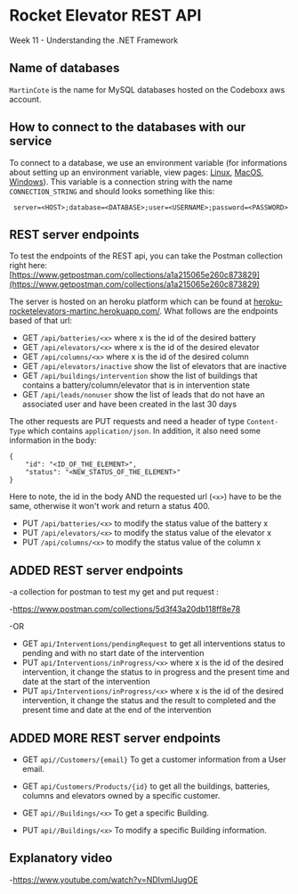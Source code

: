 # Rocket Elevator REST API

Week 11 - Understanding the .NET Framework

## Name of databases

`MartinCote` is the name for MySQL databases hosted on the Codeboxx aws account.

## How to connect to the databases with our service

To connect to a database, we use an environment variable (for informations about setting up an environment variable, view pages: [Linux](https://www.serverlab.ca/tutorials/linux/administration-linux/how-to-set-environment-variables-in-linux/), [MacOS](https://phoenixnap.com/kb/set-environment-variable-mac), [Windows](https://docs.oracle.com/en/database/oracle/machine-learning/oml4r/1.5.1/oread/creating-and-modifying-environment-variables-on-windows.html)). This variable is a connection string with the name `CONNECTION_STRING` and should looks something like this: 
``` 
 server=<HOST>;database=<DATABASE>;user=<USERNAME>;password=<PASSWORD>
```

## REST server endpoints

To test the endpoints of the REST api,  you can take the Postman collection right here: [https://www.getpostman.com/collections/a1a215065e260c873829](https://www.getpostman.com/collections/a1a215065e260c873829)

The server is hosted on an heroku platform which can be found at [heroku-rocketelevators-martinc.herokuapp.com/](https://rocketelevatorrestapih22.herokuapp.com/). What follows are the endpoints based of that url:

- GET `/api/batteries/<x>` where x is the id of the desired battery
- GET `/api/elevators/<x>` where x is the id of the desired elevator
- GET `/api/columns/<x>` where x is the id of the desired column
- GET `/api/elevators/inactive` show the list of elevators that are inactive
- GET `/api/buildings/intervention` show the list of buildings that contains a battery/column/elevator that is in intervention state
- GET `/api/leads/nonuser` show the list of leads that do not have an associated user and have been created in the last 30 days

The other requests are PUT requests and need a header of type `Content-Type` which contains `application/json`. In addition, it also need some information in the body:
```
{
    "id": "<ID_OF_THE_ELEMENT>",
    "status": "<NEW_STATUS_OF_THE_ELEMENT>"
}
```

Here to note, the id in the body AND the requested url (`<x>`) have to be the same, otherwise it won't work and return a status 400.

- PUT `/api/batteries/<x>` to modify the status value of the battery x
- PUT `/api/elevators/<x>` to modify the status value of the elevator x
- PUT `/api/columns/<x>` to modify the status value of the column x


## ADDED REST server endpoints 

-a collection for postman to test my get and put request : 

-https://www.postman.com/collections/5d3f43a20db118ff8e78


-OR 

- GET `api/Interventions/pendingRequest` to get all interventions status to pending and with no start date of the intervention
- PUT `api/Interventions/inProgress/<x>` where x is the id of the desired intervention, it change the status to in progress and the present time and date at the start of the intervention
- PUT `api/Interventions/inProgress/<x>` where x is the id of the desired intervention, it change the status and the result to completed and the present time and date at the end of the intervention


## ADDED MORE REST server endpoints 

- GET `api//Customers/{email}` To get a customer information from a User email.
- GET `api/Customers/Products/{id}` to get all the buildings, batteries, columns and elevators owned by
a specific customer.

- GET `api//Buildings/<x>` To get a specific Building.
- PUT `api//Buildings/<x>` To modify a specific Building information.


## Explanatory video



-https://www.youtube.com/watch?v=NDIvmIJugOE